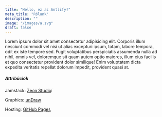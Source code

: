 ```yaml
---
title: "Hello, ez az Antlify!"
meta_title: "Rólunk"
description: ""
image: "/images/a.svg"
draft: false
---
```


Lorem ipsum dolor sit amet consectetur adipisicing elit. Corporis illum nesciunt commodi vel nisi ut alias excepturi ipsum, totam, labore tempora, odit ex iste tempore sed. Fugit voluptatibus perspiciatis assumenda nulla ad nihil, omnis vel, doloremque sit quam autem optio maiores, illum eius facilis et quo consectetur provident dolor similique! Enim voluptatem dicta expedita veritatis repellat dolorum impedit, provident quasi at.




##### Attribúciók

Jamstack: [Zeon Studio](https://zeon.studio)í

Graphics: [unDraw](https://undraw.co/)

Hosting: [GitHub Pages](https://pages.github.com/)
